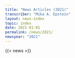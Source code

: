 ```yaml
---
title: "News Articles (2021)"
transcriber: "Mika A. Epstein"
layout: news-index
topic: index
date: 2021-01-01
permalink: /news/2021/
newsyear: "2021"
---
```


{{< news >}}
